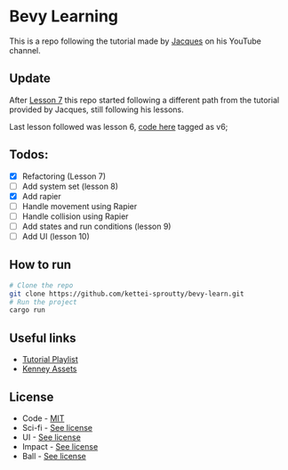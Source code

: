 # Bevy Learning

This is a repo following the tutorial made by [Jacques](https://www.youtube.com/@jacques-dev) on his YouTube channel.

## Update

After [Lesson 7](https://www.youtube.com/watch?v=gy2G63SA-W8) this repo started following a different path from the tutorial provided by Jacques, still following his lessons.

Last lesson followed was lesson 6, [code here](https://github.com/kettei-sproutty/bevy-learn/tree/v6) tagged as v6;

## Todos:

- [x] Refactoring (Lesson 7)
- [ ] Add system set (lesson 8)
- [x] Add rapier
- [ ] Handle movement using Rapier
- [ ] Handle collision using Rapier
- [ ] Add states and run conditions (lesson 9)
- [ ] Add UI (lesson 10)

## How to run

 
```bash
# Clone the repo
git clone https://github.com/kettei-sproutty/bevy-learn.git
# Run the project
cargo run
```

## Useful links

- [Tutorial Playlist](https://www.youtube.com/watch?v=TQt-v_bFdao&list=PLVnntJRoP85JHGX7rGDu6LaF3fmDDbqyd)
- [Kenney Assets](https://kenney.nl/assets)

## License

- Code - [MIT](https://opensource.org/license/mit/)
- Sci-fi - [See license](assets/audio/sci-fi/License.txt)
- UI - [See license](assets/audio/ui/License.txt)
- Impact - [See license](assets/audio/impact/License.txt)
- Ball - [See license](assets/sprites/ball/License.txt)

